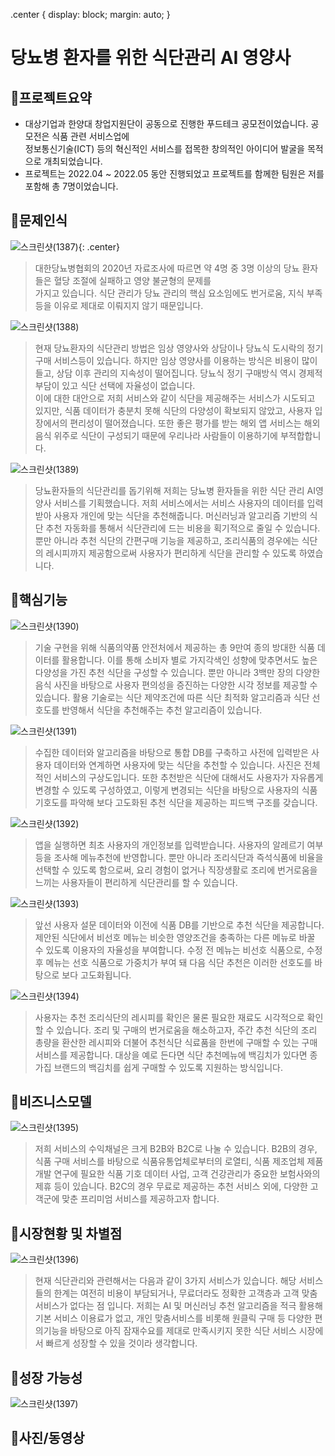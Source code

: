 .center {
  display: block;
  margin: auto;
}
# 당뇨병 환자를 위한 식단관리 AI 영양사



## :pushpin:**프로젝트요약**
- 대상기업과 한양대 창업지원단이 공동으로 진행한 푸드테크 공모전이었습니다. 공모전은 식품 관련 서비스업에 <br/>정보통신기술(ICT) 등의 혁신적인 서비스를 접목한 창의적인 아이디어 발굴을 목적으로 개최되었습니다.<br/>
- 프로젝트는 2022.04 ~ 2022.05 동안 진행되었고 프로젝트를 함께한 팀원은 저를 포함해 총 7명이었습니다.<br/>





## :pushpin:**문제인식**
![스크린샷(1387)](https://user-images.githubusercontent.com/99727385/175970665-b9c38402-dd47-4e59-93da-7b20aa7beccd.png){: .center}
>  대한당뇨병협회의 2020년 자료조사에 따르면 약 4명 중 3명 이상의 당뇨 환자들은 혈당 조절에 실패하고 영양 불균형의 문제를<br/>가지고 있습니다. 식단 관리가 당뇨 관리의 핵심 요소임에도 번거로움, 지식 부족 등을 이유로 제대로 이뤄지지 않기 때문입니다.<br/>

![스크린샷(1388)](https://user-images.githubusercontent.com/99727385/175970669-0b274103-5c5e-4302-9f51-03610eaf1058.png)
> 현재 당뇨환자의 식단관리 방법은 임상 영양사와 상담이나 당뇨식 도시락의 정기 구매 서비스등이 있습니다. 하지만 임상 영양사를 이용하는 방식은 비용이 많이 들고, 상담 이후 관리의 지속성이 떨어집니다. 당뇨식 정기 구매방식 역시 경제적 부담이 있고 식단 선택에 자율성이 없습니다.<br/>이에 대한 대안으로 저희 서비스와 같이 식단을 제공해주는 서비스가 시도되고 있지만, 식품 데이터가 충분치 못해 식단의 다양성이 확보되지 않았고, 사용자 입장에서의 편리성이 떨어졌습니다. 또한 좋은 평가를 받는 해외 앱 서비스는 해외 음식 위주로 식단이 구성되기 때문에 우리나라 사람들이 이용하기에 부적합합니다.<br/>

![스크린샷(1389)](https://user-images.githubusercontent.com/99727385/175970672-bae487e4-67f9-4af4-89b0-2e3a12f89e99.png)
> 당뇨환자들의 식단관리를 돕기위해 저희는 당뇨병 환자들을 위한 식단 관리 AI영양사 서비스를 기획했습니다. 저희 서비스에서는 서비스 사용자의 데이터를 입력받아 사용자 개인에 맞는 식단을 추천해줍니다. 머신러닝과 알고리즘 기반의 식단 추천 자동화를 통해서 식단관리에 드는 비용을 획기적으로 줄일 수 있습니다. 뿐만 아니라 추천 식단의 간편구매 기능을 제공하고, 조리식품의 경우에는 식단의 레시피까지 제공함으로써 사용자가 편리하게 식단을 관리할 수 있도록 하였습니다.<br/>
## :pushpin:**핵심기능**
![스크린샷(1390)](https://user-images.githubusercontent.com/99727385/175970673-931eb745-92e4-42cb-9c9f-bca43d2bea89.png)
>  기술 구현을 위해 식품의약품 안전처에서 제공하는 총 9만여 종의 방대한 식품 데이터를 활용합니다. 이를 통해 소비자 별로 가지각색인 성향에 맞추면서도 높은 다양성을 가진 추천 식단을 구성할 수 있습니다. 뿐만 아니라 3백만 장의 다양한 음식 사진을 바탕으로 사용자 편의성을 증진하는 다양한 시각 정보를 제공할 수 있습니다.
활용 기술로는 식단 제약조건에 따른 식단 최적화 알고리즘과 식단 선호도를 반영해서 식단을 추천해주는 추천 알고리즘이 있습니다.

![스크린샷(1391)](https://user-images.githubusercontent.com/99727385/175970675-efbe388c-669e-4be8-b57a-88c2b67cc120.png)
> 수집한 데이터와 알고리즘을 바탕으로 통합 DB를 구축하고 사전에 입력받은 사용자 데이터와 연계하면 사용자에 맞는 식단을 추천할 수 있습니다. 사진은 전체적인 서비스의 구상도입니다. 또한 추천받은 식단에 대해서도 사용자가 자유롭게 변경할 수 있도록 구성하였고, 이렇게 변경되는 식단을 바탕으로 사용자의 식품 기호도를 파악해 보다 고도화된 추천 식단을 제공하는 피드백 구조를 갖습니다.

![스크린샷(1392)](https://user-images.githubusercontent.com/99727385/175970678-bf8334a3-1b31-4961-9da0-eeaba93fbb78.png)
> 앱을 실행하면 최초 사용자의 개인정보를 입력받습니다. 사용자의 알레르기 여부 등을 조사해 메뉴추천에 반영합니다. 뿐만 아니라 조리식단과 즉석식품에 비율을 선택할 수 있도록 함으로써, 요리 경험이 없거나 직장생활로 조리에 번거로움을 느끼는 사용자들이 편리하게 식단관리를 할 수 있습니다.

![스크린샷(1393)](https://user-images.githubusercontent.com/99727385/175970679-8c5fe278-8a4b-42a6-b2a2-d4ba7f748c47.png)
> 앞선 사용자 설문 데이터와 이전에 식품 DB를 기반으로 추천 식단을 제공합니다. 제안된 식단에서 비선호 메뉴는 비슷한 영양조건을 충족하는 다른 메뉴로 바꿀 수 있도록 이용자의 자율성을 부여합니다. 수정 전 메뉴는 비선호 식품으로, 수정 후 메뉴는 선호 식품으로 가중치가 부여 돼 다음 식단 추천은 이러한 선호도를 바탕으로 보다 고도화됩니다.

![스크린샷(1394)](https://user-images.githubusercontent.com/99727385/175970680-766a1be6-3976-4951-9d64-104886e1ea64.png)
> 사용자는 추천 조리식단의 레시피를 확인은 물론 필요한 재료도 시각적으로 확인할 수 있습니다. 조리 및 구매의 번거로움을 해소하고자, 주간 추천 식단의 조리 총량을 환산한 레시피와 더불어 추천식단 식료품을 한번에 구매할 수 있는 구매서비스를 제공합니다. 대상을 예로 든다면 식단 추천메뉴에 백김치가 있다면 종가집 브랜드의 백김치를 쉽게 구매할 수 있도록 지원하는 방식입니다.


## :pushpin:**비즈니스모델**
![스크린샷(1395)](https://user-images.githubusercontent.com/99727385/175970685-1057190c-1bcc-40f2-938a-4bdd06d4dca3.png)
> 저희 서비스의 수익채널은 크게 B2B와 B2C로 나눌 수 있습니다. B2B의 경우, 식품 구매 서비스를 바탕으로 식품유통업체로부터의 로열티, 식품 제조업체 제품개발 연구에 필요한 식품 기호 데이터 사업, 고객 건강관리가 중요한 보험사와의 제휴 등이 있습니다. B2C의 경우 무료로 제공하는 추천 서비스 외에, 다양한 고객군에 맞춘 프리미엄 서비스를 제공하고자 합니다.
## :pushpin:**시장현황 및 차별점**
![스크린샷(1396)](https://user-images.githubusercontent.com/99727385/175970686-ea22d746-e313-426d-b6d7-38126bb06f6b.png)
> 현재 식단관리와 관련해서는 다음과 같이 3가지 서비스가 있습니다. 해당 서비스들의 한계는 여전히 비용이 부담되거나, 무료더라도 정확한 고객층과 고객 맞춤 서비스가 없다는 점 입니다. 저희는 AI 및 머신러닝 추천 알고리즘을 적극 활용해 기본 서비스 이용료가 없고, 개인 맞춤서비스를 비롯해 원클릭 구매 등 다양한 편의기능을 바탕으로 아직 잠재수요를 제대로 만족시키지 못한 식단 서비스 시장에서 빠르게 성장할 수 있을 것이라 생각합니다.
## :pushpin:**성장 가능성**
![스크린샷(1397)](https://user-images.githubusercontent.com/99727385/175970690-aacb0699-a4f6-44f4-9057-9ad7459f0c51.png)
## :pushpin:**사진/동영상**



